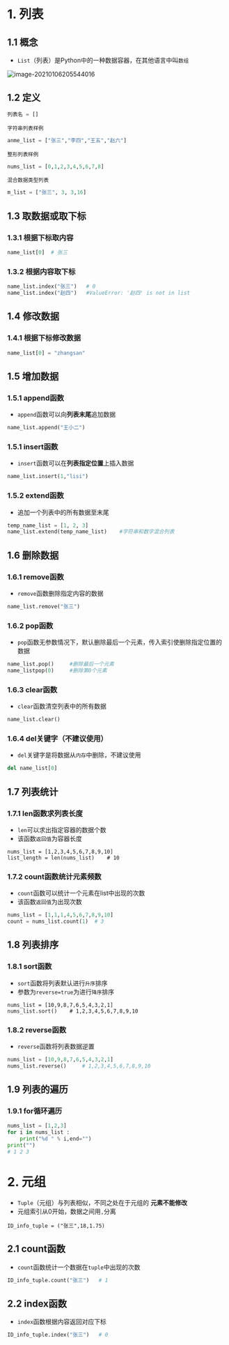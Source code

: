 # 1. 列表

## 1.1 概念

* `List`（列表）是Python中的一种数据容器，在其他语言中叫``数组``

![image-20210106205544016](C:\Users\1111\AppData\Roaming\Typora\typora-user-images\image-20210106205544016.png)

## 1.2 定义

```python
列表名 = []
```



`字符串列表样例`

```python
anme_list = ["张三","李四","王五","赵六"]
```

`整形列表样例`

```python
nums_list = [0,1,2,3,4,5,6,7,8]
```

`混合数据类型列表`

```python
m_list = ["张三", 3, 3,16]
```



## 1.3 取数据或取下标

### 1.3.1 根据下标取内容

```python
name_list[0]  # 张三
```



### 1.3.2 根据内容取下标

```python
name_list.index("张三") 	# 0
name_list.index("赵四") 	#ValueError: '赵四' is not in list
```

## 1.4 修改数据

### 1.4.1 根据下标修改数据

```python
name_list[0] = "zhangsan"
```

## 1.5 增加数据

### 1.5.1 append函数

* `append`函数可以向**列表末尾**追加数据

```python
name_list.append("王小二")
```

### 1.5.1 insert函数

* `insert`函数可以在**列表指定位置**上插入数据

```python
name_list.insert(1,"lisi")
```

### 1.5.2 extend函数

* 追加一个列表中的所有数据至末尾

```python
temp_name_list = [1, 2, 3]
name_list.extend(temp_name_list)	#字符串和数字混合列表
```



## 1.6 删除数据

### 1.6.1 remove函数

* `remove`函数删除指定内容的数据

```python
name_list.remove("张三")
```

### 1.6.2 pop函数

* `pop`函数无参数情况下，默认删除最后一个元素，传入索引使删除指定位置的数据

```python
name_list.pop()		#删除最后一个元素
name_listpop(0)		#删除第0个元素
```

### 1.6.3 clear函数

* `clear`函数清空列表中的所有数据

```python
name_list.clear() 
```



### 1.6.4 del关键字（不建议使用）

* `del`关键字是将数据从`内存`中删除，不建议使用

```python
del name_list[0]
```



## 1.7 列表统计

### 1.7.1 len函数求列表长度

* `len`可以求出指定容器的数据个数
* 该函数`返回值`为容器长度

```
nums_list = [1,2,3,4,5,6,7,8,9,10]
list_length = len(nums_list)	# 10
```

### 1.7.2 count函数统计元素频数

* `count`函数可以统计一个元素在list中出现的次数
* 该函数`返回值`为出现次数

```python
nums_list = [1,1,1,4,5,6,7,8,9,10]
count = nums_list.count(1)	# 3
```



## 1.8 列表排序

### 1.8.1 sort函数

* `sort`函数将列表默认进行`升序`排序
* 参数为`reverse=true`为进行`降序`排序

```
nums_list = [10,9,8,7,6,5,4,3,2,1]
nums_list.sort() 	# 1,2,3,4,5,6,7,8,9,10

```

### 1.8.2 reverse函数

* `reverse`函数将列表数据逆置

```python
nums_list = [10,9,8,7,6,5,4,3,2,1]
nums_list.reverse() 	# 1,2,3,4,5,6,7,8,9,10
```

## 1.9 列表的遍历

### 1.9.1 for循环遍历

```python
nums_list = [1,2,3]
for i in nums_list :
    print("%d " % i,end="")
print("")
# 1 2 3 
```

# 2. 元组

* `Tuple`（元组）与列表相似，不同之处在于元组的 **元素不能修改**
* 元组索引从0开始，数据之间用`,`分离

```
ID_info_tuple = ("张三",18,1.75)
```

## 2.1 count函数

* `count`函数统计一个数据在`tuple`中出现的次数

```python
ID_info_tuple.count("张三")	# 1
```

## 2.2 index函数

* `index`函数根据内容返回对应下标

```python
ID_info_tuple.index("张三") 	# 0
```

